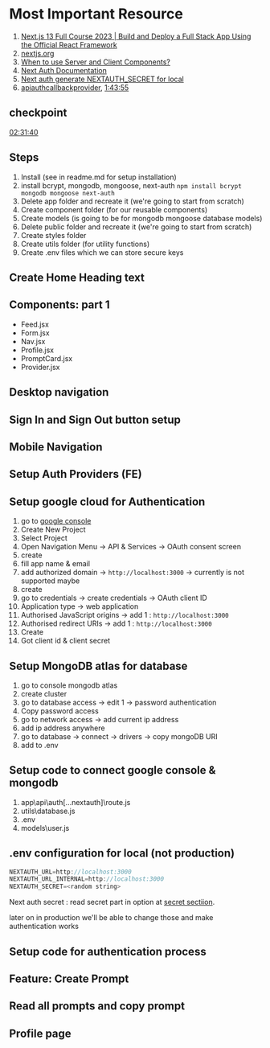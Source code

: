 # Most Important Resource

1. [Next.js 13 Full Course 2023 | Build and Deploy a Full Stack App Using the Official React Framework](<[https://](https://youtu.be/wm5gMKuwSYk)>)
2. [nextjs.org](<[https://](https://nextjs.org/)>)
3. [When to use Server and Client Components?](<[https://](https://nextjs.org/docs/getting-started/react-essentials#when-to-use-server-and-client-components)>)
4. [Next Auth Documentation](<[https://](https://next-auth.js.org/getting-started/example)>)
5. [Next auth generate NEXTAUTH_SECRET for local](<[https://](https://www.cryptool.org/en/cto/openssl)>)
6. [apiauthcallbackprovider](<[https://](https://next-auth.js.org/getting-started/rest-api#getpost-apiauthcallbackprovider)>), [1:43:55](<[https://](https://youtu.be/wm5gMKuwSYk?t=6235)>)

## checkpoint

[02:31:40](<[https://](https://youtu.be/wm5gMKuwSYk?t=9100)>)

## Steps

1. Install (see in readme.md for setup installation)
2. install bcrypt, mongodb, mongoose, next-auth `npm install bcrypt mongodb mongoose next-auth`
3. Delete app folder and recreate it (we're going to start from scratch)
4. Create component folder (for our reusable components)
5. Create models (is going to be for mongodb mongoose database models)
6. Delete public folder and recreate it (we're going to start from scratch)
7. Create styles folder
8. Create utils folder (for utility functions)
9. Create .env files which we can store secure keys

## Create Home Heading text

## Components: part 1

- Feed.jsx
- Form.jsx
- Nav.jsx
- Profile.jsx
- PromptCard.jsx
- Provider.jsx

## Desktop navigation

## Sign In and Sign Out button setup

## Mobile Navigation

## Setup Auth Providers (FE)

## Setup google cloud for Authentication

1. go to [google console](<[https://](https://console.cloud.google.com/)>)
2. Create New Project
3. Select Project
4. Open Navigation Menu -> API & Services -> OAuth consent screen
5. create
6. fill app name & email
7. add authorized domain -> `http://localhost:3000` -> currently is not supported maybe
8. create
9. go to credentials -> create credentials -> OAuth client ID
10. Application type -> web application
11. Authorised JavaScript origins -> add 1 : `http://localhost:3000`
12. Authorised redirect URIs -> add 1 : `http://localhost:3000`
13. Create
14. Got client id & client secret

## Setup MongoDB atlas for database

1. go to console mongodb atlas
2. create cluster
3. go to database access -> edit 1 -> password authentication
4. Copy password access
5. go to network access -> add current ip address
6. add ip address anywhere
7. go to database -> connect -> drivers -> copy mongoDB URI
8. add to .env

## Setup code to connect google console & mongodb

1. app\api\auth\[...nextauth]\route.js
2. utils\database.js
3. .env
4. models\user.js

## .env configuration for local (not production)

```javascript
NEXTAUTH_URL=http://localhost:3000
NEXTAUTH_URL_INTERNAL=http://localhost:3000
NEXTAUTH_SECRET=<random string>
```

Next auth secret : read secret part in option at [secret sectiion](<[https://](https://next-auth.js.org/configuration/options#secret)>).

later on in production we'll be able to change those and make authentication works

## Setup code for authentication process

## Feature: Create Prompt

## Read all prompts and copy prompt

## Profile page
